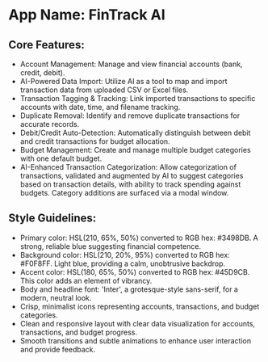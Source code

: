 # **App Name**: FinTrack AI

## Core Features:

- Account Management: Manage and view financial accounts (bank, credit, debit).
- AI-Powered Data Import: Utilize AI as a tool to map and import transaction data from uploaded CSV or Excel files.
- Transaction Tagging & Tracking: Link imported transactions to specific accounts with date, time, and filename tracking.
- Duplicate Removal: Identify and remove duplicate transactions for accurate records.
- Debit/Credit Auto-Detection: Automatically distinguish between debit and credit transactions for budget allocation.
- Budget Management: Create and manage multiple budget categories with one default budget.
- AI-Enhanced Transaction Categorization: Allow categorization of transactions, validated and augmented by AI to suggest categories based on transaction details, with ability to track spending against budgets. Category additions are surfaced via a modal window.

## Style Guidelines:

- Primary color: HSL(210, 65%, 50%) converted to RGB hex: #3498DB. A strong, reliable blue suggesting financial competence.
- Background color: HSL(210, 20%, 95%) converted to RGB hex: #F0F8FF. Light blue, providing a calm, unobtrusive backdrop.
- Accent color: HSL(180, 65%, 50%) converted to RGB hex: #45D9CB. This color adds an element of vibrancy.
- Body and headline font: 'Inter', a grotesque-style sans-serif, for a modern, neutral look.
- Crisp, minimalist icons representing accounts, transactions, and budget categories.
- Clean and responsive layout with clear data visualization for accounts, transactions, and budget progress.
- Smooth transitions and subtle animations to enhance user interaction and provide feedback.